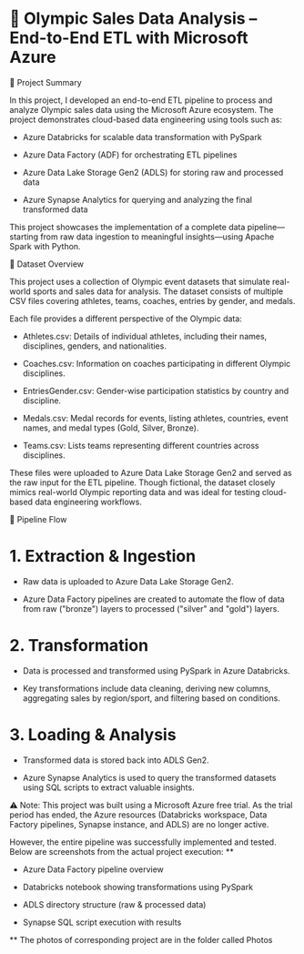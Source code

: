 # 🏅 Olympic Sales Data Analysis – End-to-End ETL with Microsoft Azure

📌 Project Summary

In this project, I developed an end-to-end ETL pipeline to process and analyze Olympic sales data using the Microsoft Azure ecosystem. The project demonstrates cloud-based data engineering using tools such as:

* Azure Databricks for scalable data transformation with PySpark

* Azure Data Factory (ADF) for orchestrating ETL pipelines

* Azure Data Lake Storage Gen2 (ADLS) for storing raw and processed data

* Azure Synapse Analytics for querying and analyzing the final transformed data

This project showcases the implementation of a complete data pipeline—starting from raw data ingestion to meaningful insights—using Apache Spark with Python.


📁 Dataset Overview

This project uses a collection of Olympic event datasets that simulate real-world sports and sales data for analysis. The dataset consists of multiple CSV files covering athletes, teams, coaches, entries by gender, and medals.


Each file provides a different perspective of the Olympic data:

* Athletes.csv: Details of individual athletes, including their names, disciplines, genders, and nationalities.

* Coaches.csv: Information on coaches participating in different Olympic disciplines.

* EntriesGender.csv: Gender-wise participation statistics by country and discipline.

* Medals.csv: Medal records for events, listing athletes, countries, event names, and medal types (Gold, Silver, Bronze).

* Teams.csv: Lists teams representing different countries across disciplines.


These files were uploaded to Azure Data Lake Storage Gen2 and served as the raw input for the ETL pipeline. Though fictional, the dataset closely mimics real-world Olympic reporting data and was ideal for testing cloud-based data engineering workflows.


🧱 Pipeline Flow

# 1. Extraction & Ingestion

* Raw data is uploaded to Azure Data Lake Storage Gen2.

* Azure Data Factory pipelines are created to automate the flow of data from raw ("bronze") layers to processed ("silver" and "gold") layers.

# 2. Transformation

* Data is processed and transformed using PySpark in Azure Databricks.

* Key transformations include data cleaning, deriving new columns, aggregating sales by region/sport, and filtering based on conditions.

# 3. Loading & Analysis

* Transformed data is stored back into ADLS Gen2.

* Azure Synapse Analytics is used to query the transformed datasets using SQL scripts to extract valuable insights.





⚠️ Note: This project was built using a Microsoft Azure free trial. As the trial period has ended, the Azure resources (Databricks workspace, Data Factory pipelines, Synapse instance, and ADLS) are no longer active.

However, the entire pipeline was successfully implemented and tested. Below are screenshots from the actual project execution: **

* Azure Data Factory pipeline overview

* Databricks notebook showing transformations using PySpark

* ADLS directory structure (raw & processed data)

* Synapse SQL script execution with results





** The photos of corresponding project are in the folder called Photos 



